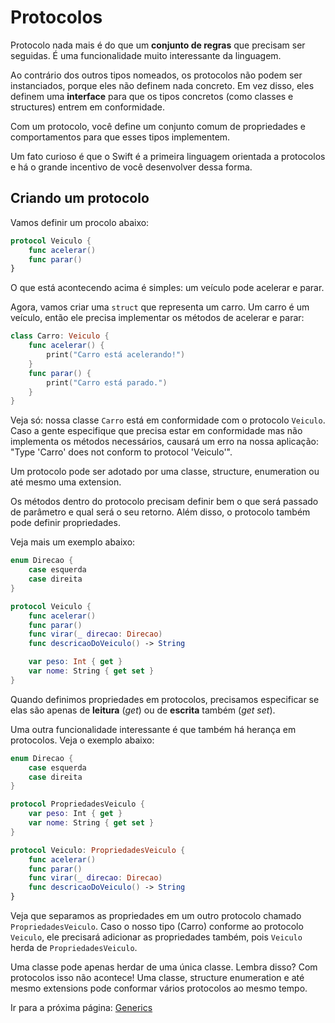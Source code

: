 # Protocolos

Protocolo nada mais é do que um **conjunto de regras** que precisam ser seguidas. É uma funcionalidade muito interessante da linguagem.

Ao contrário dos outros tipos nomeados, os protocolos não podem ser instanciados, porque eles não definem nada concreto. Em vez disso, eles definem uma **interface** para que os tipos concretos (como classes e structures) entrem em conformidade. 

Com um protocolo, você define um conjunto comum de propriedades e comportamentos para que esses tipos implementem.

Um fato curioso é que o Swift é a primeira linguagem orientada a protocolos e há o grande incentivo de você desenvolver dessa forma.

## Criando um protocolo

Vamos definir um procolo abaixo:

```swift
protocol Veiculo {
    func acelerar()
    func parar()
}
```

O que está acontecendo acima é simples: um veículo pode acelerar e parar.

Agora, vamos criar uma `struct` que representa um carro. Um carro é um veículo, então ele precisa implementar os métodos de acelerar e parar:

```swift
class Carro: Veiculo {
    func acelerar() {
        print("Carro está acelerando!")
    }
    func parar() {
        print("Carro está parado.")
    }
}
```

Veja só: nossa classe `Carro` está em conformidade com o protocolo `Veiculo`. Caso a gente especifique que precisa estar em conformidade mas não implementa os métodos necessários, causará um erro na nossa aplicação: "Type 'Carro' does not conform to protocol 'Veiculo'".

Um protocolo pode ser adotado por uma classe, structure, enumeration ou até mesmo uma extension.

Os métodos dentro do protocolo precisam definir bem o que será passado de parâmetro e qual será o seu retorno. Além disso, o protocolo também pode definir propriedades.

Veja mais um exemplo abaixo:

```swift
enum Direcao {
    case esquerda
    case direita
}

protocol Veiculo {
    func acelerar()
    func parar()
    func virar(_ direcao: Direcao)
    func descricaoDoVeiculo() -> String

    var peso: Int { get }
    var nome: String { get set }
}
```

Quando definimos propriedades em protocolos, precisamos especificar se elas são apenas de **leitura** (*get*) ou de **escrita** também (*get set*).

Uma outra funcionalidade interessante é que também há herança em protocolos. Veja o exemplo abaixo:

```swift
enum Direcao {
    case esquerda
    case direita
}

protocol PropriedadesVeiculo {
    var peso: Int { get }
    var nome: String { get set }
}

protocol Veiculo: PropriedadesVeiculo {
    func acelerar()
    func parar()
    func virar(_ direcao: Direcao)
    func descricaoDoVeiculo() -> String
}
```

Veja que separamos as propriedades em um outro protocolo chamado `PropriedadesVeiculo`. Caso o nosso tipo (Carro) conforme ao protocolo `Veiculo`, ele precisará adicionar as propriedades também, pois `Veiculo` herda de `PropriedadesVeiculo`.

Uma classe pode apenas herdar de uma única classe. Lembra disso? Com protocolos isso não acontece! Uma classe, structure enumeration e até mesmo extensions pode conformar vários protocolos ao mesmo tempo.

Ir para a próxima página: [Generics](22-generics.md)